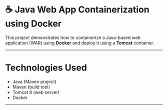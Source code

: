 # ☕ Java Web App Containerization using Docker

This project demonstrates how to containerize a Java-based web application (WAR) using **Docker** and deploy it using a **Tomcat** container.

---

# Technologies Used

- Java (Maven project)
- Maven (build tool)
- Tomcat 8 (web server)
- Docker

---


